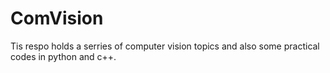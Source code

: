 # ComVision
Tis respo holds a serries of computer vision topics and also some practical codes in python and c++.
